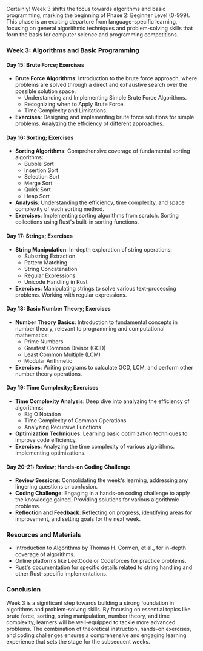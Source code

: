 Certainly! Week 3 shifts the focus towards algorithms and basic programming, marking the beginning of Phase 2: Beginner Level (0-999). This phase is an exciting departure from language-specific learning, focusing on general algorithmic techniques and problem-solving skills that form the basis for computer science and programming competitions.

### **Week 3: Algorithms and Basic Programming**

#### **Day 15: Brute Force; Exercises**
- **Brute Force Algorithms**: Introduction to the brute force approach, where problems are solved through a direct and exhaustive search over the possible solution space.
  - Understanding and Implementing Simple Brute Force Algorithms.
  - Recognizing when to Apply Brute Force.
  - Time Complexity and Limitations.
- **Exercises**: Designing and implementing brute force solutions for simple problems. Analyzing the efficiency of different approaches.

#### **Day 16: Sorting; Exercises**
- **Sorting Algorithms**: Comprehensive coverage of fundamental sorting algorithms:
  - Bubble Sort
  - Insertion Sort
  - Selection Sort
  - Merge Sort
  - Quick Sort
  - Heap Sort
- **Analysis**: Understanding the efficiency, time complexity, and space complexity of each sorting method.
- **Exercises**: Implementing sorting algorithms from scratch. Sorting collections using Rust's built-in sorting functions.

#### **Day 17: Strings; Exercises**
- **String Manipulation**: In-depth exploration of string operations:
  - Substring Extraction
  - Pattern Matching
  - String Concatenation
  - Regular Expressions
  - Unicode Handling in Rust
- **Exercises**: Manipulating strings to solve various text-processing problems. Working with regular expressions.

#### **Day 18: Basic Number Theory; Exercises**
- **Number Theory Basics**: Introduction to fundamental concepts in number theory, relevant to programming and computational mathematics:
  - Prime Numbers
  - Greatest Common Divisor (GCD)
  - Least Common Multiple (LCM)
  - Modular Arithmetic
- **Exercises**: Writing programs to calculate GCD, LCM, and perform other number theory operations.

#### **Day 19: Time Complexity; Exercises**
- **Time Complexity Analysis**: Deep dive into analyzing the efficiency of algorithms:
  - Big O Notation
  - Time Complexity of Common Operations
  - Analyzing Recursive Functions
- **Optimization Techniques**: Learning basic optimization techniques to improve code efficiency.
- **Exercises**: Analyzing the time complexity of various algorithms. Implementing optimizations.

#### **Day 20-21: Review; Hands-on Coding Challenge**
- **Review Sessions**: Consolidating the week's learning, addressing any lingering questions or confusion.
- **Coding Challenge**: Engaging in a hands-on coding challenge to apply the knowledge gained. Providing solutions for various algorithmic problems.
- **Reflection and Feedback**: Reflecting on progress, identifying areas for improvement, and setting goals for the next week.

### **Resources and Materials**
- Introduction to Algorithms by Thomas H. Cormen, et al., for in-depth coverage of algorithms.
- Online platforms like LeetCode or Codeforces for practice problems.
- Rust's documentation for specific details related to string handling and other Rust-specific implementations.

### **Conclusion**
Week 3 is a significant step towards building a strong foundation in algorithms and problem-solving skills. By focusing on essential topics like brute force, sorting, string manipulation, number theory, and time complexity, learners will be well-equipped to tackle more advanced problems. The combination of theoretical instruction, hands-on exercises, and coding challenges ensures a comprehensive and engaging learning experience that sets the stage for the subsequent weeks.